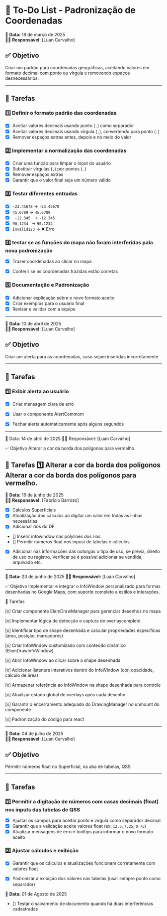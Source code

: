 # 📌 To-Do List - Padronização de Coordenadas

📅 **Data:** 18 de março de 2025  
👨‍💻 **Responsável:** [Luan Carvalho]  

## ✅ Objetivo  
Criar um padrão para coordenadas geográficas, aceitando valores em formato decimal com ponto ou vírgula e removendo espaços desnecessários.

---

## 🔹 Tarefas  

### 1️⃣ **Definir o formato padrão das coordenadas**  
- [x] Aceitar valores decimais usando ponto (`.`) como separador  
- [x] Aceitar valores decimais usando vírgula (`,`), convertendo para ponto (`.`)  
- [x] Remover espaços extras antes, depois e no meio do valor  

### 2️⃣ **Implementar a normalização das coordenadas**  
- [x] Criar uma função para limpar o input do usuário  
- [x] Substituir vírgulas (``,``) por pontos (`.`)  
- [x] Remover espaços extras  
- [x] Garantir que o valor final seja um número válido  

### 3️⃣ **Testar diferentes entradas**  
- [x] `-23.45678` → `-23.45678`  
- [x] ` 45,6789 ` → `45.6789`  
- [x] `  -12.345  ` → `-12.345`  
- [x] `90,1234 ` → `90.1234`  
- [x] `invalid123` → ❌ Erro  

### 4️⃣ **testar se as funções do mapa não foram interferidas pala nova padronização**
- [x] Trazer coordenadas ao clicar no mapa
- [x] Conferir se as coordenadas trazidas estão corretas


### 5️⃣ **Documentação e Padronização**  
- [x] Adicionar explicação sobre o novo formato aceito  
- [x] Criar exemplos para o usuário final  
- [x] Revisar e validar com a equipe

----------------------------------------------------------------------------------------------------------------------------------------------


📅 **Data:** 10 de abril de 2025  
👨‍💻 **Responsável:** [Luan Carvalho]  

## ✅ Objetivo  
Criar um alerta para as coordenadas, caso sejam inseridas incorretamente

---

## 🔹 Tarefas  

### 1️⃣ **Exibir alerta ao usuário**

- [x] Criar mensagem clara de erro

- [x] Usar o componente AlertCommom

- [x] Fechar alerta automaticamente após alguns segundos 

--------------------------------------------------------------------------------------------------------------------------------------------------

📅 Data: 14 de abril de 2025
👨‍💻 Responsável: [Luan Carvalho]

✅ Objetivo
Alterar a cor da borda dos polígonos para vermelho.

🔹 Tarefas
1️⃣ Alterar a cor da borda dos polígonos
 Alterar a cor da borda dos polígonos para vermelho.
--------------------------------------------------------------------------------------------------------------------------------------------------

📅 **Data:** 16 de junho de 2025  
👨‍💻 **Responsável:** [Fabrício Barrozo]  

- [X] Cálculos Superficiais
- [X] Atualização dos cálculos ao digitar um valor em todas as linhas necessárias
- [X] Adicionar rios do DF.
- [] Inserir infowindow nas polylines dos rios.
- [] Permitir números float nos inpust de tabelas e cálculos
- [X] Adicionar nas informações das outorgas o tipo de uso, se prévia, direito de uso ou registro. Verificar se é possível adicionar se vendida, arquivado etc.


------------------------------------------------------------------------------------------------------------------------------------------------------------------------------------------------------------------------------------

📅 **Data:** 23 de junho de 2025 
👨‍💻 **Responsável:** [Luan Carvalho]

✅ Objetivo
Implementar e integrar o InfoWindow personalizado para formas desenhadas no Google Maps, com suporte completo a estilos e interações.

🔹 Tarefas

[x] Criar componente ElemDrawManager para gerenciar desenhos no mapa

[x] Implementar lógica de detecção e captura de overlaycomplete

[x] Identificar tipo de shape desenhada e calcular propriedades específicas (área, posição, marcadores)

[x] Criar InfoWindow customizado com conteúdo dinâmico (ElemDrawInfoWindow)

[x] Abrir InfoWindow ao clicar sobre a shape desenhada

[x] Adicionar listeners interativos dentro do InfoWindow (cor, opacidade, cálculo de área)

[x] Armazenar referência ao InfoWindow na shape desenhada para controle

[x] Atualizar estado global de overlays após cada desenho

[x] Garantir o encerramento adequado do DrawingManager no unmount do componente

[x] Padronização do código para react

-----------------------------------------------------------------------------------------------

📅 **Data:** 04 de julho de 2025  
👨‍💻 **Responsável:** [Luan Carvalho]  

## ✅ Objetivo  
Permitir números float no Superficial, na aba de tabelas, QSS

---

## 🔹 Tarefas

### 1️⃣ Permitir a digitação de números com casas decimais (float) nos inputs das tabelas de QSS  
- [x] Ajustar os campos para aceitar ponto e vírgula como separador decimal  
- [x] Garantir que a validação aceite valores float (ex: `12.5`, `7,25`, `0.75`)  
- [x] Atualizar mensagens de erro e tooltips para informar o novo formato aceito  

### 2️⃣ Ajustar cálculos e exibição  
- [x] Garantir que os cálculos e atualizações funcionem corretamente com valores float  
- [x] Padronizar a exibição dos valores nas tabelas (usar sempre ponto como separador)  



📅 **Data:** 01 de Agosto de 2025 

- [] Testar o salvamento de documento quando há duas interferências cadastradas

